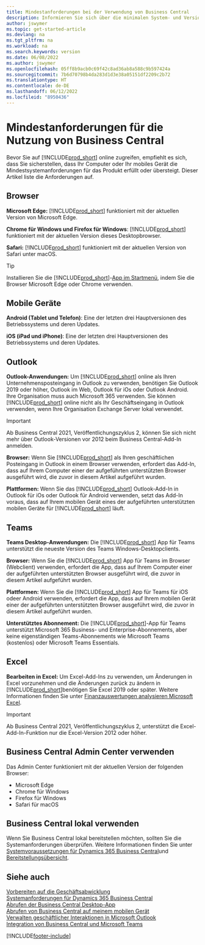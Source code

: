 ```yaml
---
title: Mindestanforderungen bei der Verwendung von Business Central
description: Informieren Sie sich über die minimalen System- und Versionsanforderungen für die Verwendung von Business Central online, die im Folgenden beschrieben werden.
author: jswymer
ms.topic: get-started-article
ms.devlang: na
ms.tgt_pltfrm: na
ms.workload: na
ms.search.keywords: version
ms.date: 06/08/2022
ms.author: jswymer
ms.openlocfilehash: 05ff8b9acb0c69f42c8ad36ab8a588c9b597424a
ms.sourcegitcommit: 7b6d70798b4da283d1d3e38a05151df2209c2b72
ms.translationtype: HT
ms.contentlocale: de-DE
ms.lasthandoff: 06/12/2022
ms.locfileid: "8950436"
---
```

# <a name="minimum-requirements-for-using-business-central"></a>Mindestanforderungen für die Nutzung von Business Central

Bevor Sie auf [!INCLUDE[prod_short](includes/prod_short.md)] online zugreifen, empfiehlt es sich, dass Sie sicherstellen, dass Ihr Computer oder Ihr mobiles Gerät die Mindestsystemanforderungen für das Produkt erfüllt oder übersteigt. Dieser Artikel liste die Anforderungen auf.  

## <a name="browsers"></a>Browser

**Microsoft Edge:** [!INCLUDE[prod_short](includes/prod_short.md)] funktioniert mit der aktuellen Version von Microsoft Edge.
  
**Chrome für Windows und Firefox für Windows**: [!INCLUDE[prod_short](includes/prod_short.md)] funktioniert mit der aktuellen Version dieses Desktopbrowser.
 
**Safari:** [!INCLUDE[prod_short](includes/prod_short.md)] funktioniert mit der aktuellen Version von Safari unter macOS.  

> [!TIP]
> Installieren Sie die [!INCLUDE[prod_short](includes/prod_short.md)]-[App im Startmenü](install-desktop-app.md#install-the-app-for-business-central-online), indem Sie die Browser Microsoft Edge oder Chrome verwenden.

## <a name="mobile-devices"></a>Mobile Geräte

**Android (Tablet und Telefon)**: Eine der letzten drei Hauptversionen des Betriebssystems und deren Updates.

**iOS (iPad und iPhone)**: Eine der letzten drei Hauptversionen des Betriebssystems und deren Updates.

## <a name="outlook"></a>Outlook

**Outlook-Anwendungen:** Um [!INCLUDE[prod_short](includes/prod_short.md)] online als Ihren Unternehmensposteingang in Outlook zu verwenden, benötigen Sie Outlook 2019 oder höher, Outlook im Web, Outlook für iOs oder Outlook Android. Ihre Organisation muss auch Microsoft 365 verwenden. Sie können [!INCLUDE[prod_short](includes/prod_short.md)] online nicht als Ihr Geschäftseingang in Outlook verwenden, wenn Ihre Organisation Exchange Server lokal verwendet. 

> [!IMPORTANT]
> Ab Business Central 2021, Veröffentlichungszyklus 2, können Sie sich nicht mehr über Outlook-Versionen vor 2012 beim Business Central-Add-In anmelden.
  
**Browser:** Wenn Sie [!INCLUDE[prod_short](includes/prod_short.md)] als Ihren geschäftlichen Posteingang in Outlook in einem Browser verwenden, erfordert das Add-In, dass auf Ihrem Computer einer der aufgeführten unterstützten Browser ausgeführt wird, die zuvor in diesem Artikel aufgeführt wurden.

**Plattformen:** Wenn Sie das [!INCLUDE[prod_short](includes/prod_short.md)] Outlook-Add-In in Outlook für iOs oder Outlook für Android verwenden, setzt das Add-In voraus, dass auf Ihrem mobilen Gerät eines der aufgeführten unterstützten mobilen Geräte für [!INCLUDE[prod_short](includes/prod_short.md)] läuft.  

## <a name="teams"></a>Teams

**Teams Desktop-Anwendungen:** Die [!INCLUDE[prod_short](includes/prod_short.md)] App für Teams unterstützt die neueste Version des Teams Windows-Desktopclients. 

**Browser:** Wenn Sie die [!INCLUDE[prod_short](includes/prod_short.md)] App für Teams im Browser (Webclient) verwenden, erfordert die App, dass auf Ihrem Computer einer der aufgeführten unterstützten Browser ausgeführt wird, die zuvor in diesem Artikel aufgeführt wurden. 

**Plattformen:** Wenn Sie die [!INCLUDE[prod_short](includes/prod_short.md)] App für Teams für iOS odeer Android verwenden, erfordert die App, dass auf Ihrem mobilen Gerät einer der aufgeführten unterstützten Browser ausgeführt wird, die zuvor in diesem Artikel aufgeführt wurden.

**Unterstütztes Abonnement:** Die [!INCLUDE[prod_short](includes/prod_short.md)]-App für Teams unterstützt Microsoft 365 Business- und Enterprise-Abonnements, aber keine eigenständigen Teams-Abonnements wie Microsoft Teams (kostenlos) oder Microsoft Teams Essentials.

## <a name="excel"></a>Excel

**Bearbeiten in Excel:** Um Excel-Add-Ins zu verwenden, um Änderungen in Excel vorzunehmen und die Änderungen zurück zu ändern in [!INCLUDE[prod_short](includes/prod_short.md)]benötigen Sie Excel 2019 oder später. Weitere Informationen finden Sie unter [Finanzauswertungen analysieren Microsoft Excel](finance-analyze-excel.md).  

> [!IMPORTANT]
> Ab Business Central 2021, Veröffentlichungszyklus 2, unterstützt die Excel-Add-In-Funktion nur die Excel-Version 2012 oder höher.

## <a name="using-the-business-central-administration-center"></a><a name="TAC"></a> Business Central Admin Center verwenden

Das Admin Center funktioniert mit der aktuellen Version der folgenden Browser:

- Microsoft Edge
- Chrome für Windows
- Firefox für Windows
- Safari für macOS

## <a name="use-business-central-on-premises"></a>Business Central lokal verwenden

Wenn Sie Business Central lokal bereitstellen möchten, sollten Sie die Systemanforderungen überprüfen. Weitere Informationen finden Sie unter [Systemvoraussetzungen für Dynamics 365 Business Central](/dynamics365/business-central/dev-itpro/deployment/system-requirements-business-central-v20)und [Bereitstellungsübersicht](/dynamics365/business-central/dev-itpro/deployment/deployment).  

## <a name="see-also"></a>Siehe auch

[Vorbereiten auf die Geschäftsabwicklung](ui-get-ready-business.md)  
[Systemanforderungen für Dynamics 365 Business Central](/dynamics365/business-central/dev-itpro/deployment/system-requirements-business-central-v20)  
[Abrufen der Business Central Desktop-App](install-desktop-app.md)  
[Abrufen von Business Central auf meinem mobilen Gerät](install-mobile-app.md)  
[Verwalten geschäftlicher Interaktionen in Microsoft Outlook](admin-outlook.md)  
[Integration von Business Central und Microsoft Teams](across-teams-overview.md)  

[!INCLUDE[footer-include](includes/footer-banner.md)]
